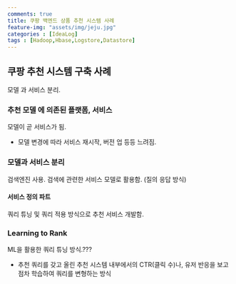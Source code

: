 ```yaml
---
comments: true
title: 쿠팡 백엔드 상품 추천 시스템 사례
feature-img: "assets/img/jeju.jpg"
categories : [IdeaLog]
tags : [Hadoop,Hbase,Logstore,Datastore]
---
```


## 쿠팡 추천 시스템 구축 사례

모델 과 서비스 분리.

### 추천 모델 에 의존된 플랫폼, 서비스

모델이 곧 서비스가 됨.

- 모델 변경에 따라 서비스 재시작, 버전 업 등등 느려짐.

### 모델과 서비스 분리

검색엔진 사용.
검색에 관련한 서비스 모델로 활용함. (질의 응답 방식)

#### 서비스 정의 파트

쿼리 튜닝 및 쿼리 적용 방식으로 추천 서비스 개발함.

### Learning to Rank

ML을 활용한 쿼리 튜닝 방식.???

- 추천 쿼리를 갖고 올린 추천 시스템 내부에서의 CTR(클릭 수)나, 유저 반응을 보고 점차 학습하여 쿼리를 변형하는 방식
